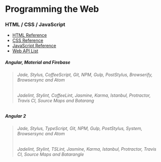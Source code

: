 # Programming the Web

### HTML / CSS / JavaScript
* [HTML Reference](https://developer.mozilla.org/en-US/docs/Web/HTML/Reference)
* [CSS Reference](https://developer.mozilla.org/en-US/docs/Web/CSS/Reference)
* [JavaScript Reference](https://developer.mozilla.org/en-US/docs/Web/JavaScript/Reference)
* [Web API List](https://github.com/Shyam-Chen/Web-Cheat-Sheet/blob/master/Web-API-List.md)

##### Angular, Material and Firebase
> ###### Jade, Stylus, CoffeeScript, Git, NPM, Gulp, PostStylus, Browserify, Browsersync and Atom
> ###### Jadelint, Stylint, CoffeeLint, Jasmine, Karma, Istanbul, Protractor, Travis CI, Source Maps and Batarang

##### Angular 2
> ###### Jade, Stylus, TypeScript, Git, NPM, Gulp, PostStylus, System, Browsersync and Atom
> ###### Jadelint, Stylint, TSLint, Jasmine, Karma, Istanbul, Protractor, Travis CI, Source Maps and Batarangle
